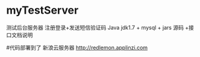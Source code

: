 # myTestServer
测试后台服务器       注册登录+发送短信验证码    Java jdk1.7  + mysql  + jars 源码 +接口文档说明


#代码部署到了 新浪云服务器 http://redlemon.applinzi.com
